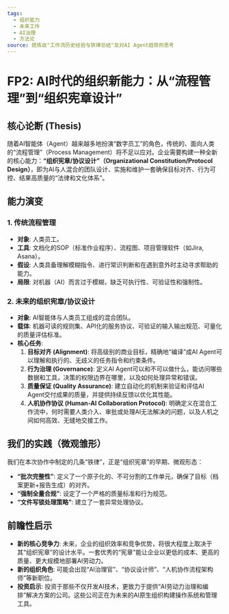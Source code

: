 ```yaml
---
tags:
  - 组织能力
  - 未来工作
  - AI治理
  - 方法论
source: 提炼自"工作流历史经验与铁律总结"及对AI Agent趋势的思考
---
```


# FP2: AI时代的组织新能力：从“流程管理”到“组织宪章设计”

## 核心论断 (Thesis)
随着AI智能体（Agent）越来越多地扮演“数字员工”的角色，传统的、面向人类的“流程管理”（Process Management）将不足以应对。企业需要构建一种全新的核心能力：**“组织宪章/协议设计”（Organizational Constitution/Protocol Design）**，即为AI与人混合的团队设计、实施和维护一套确保目标对齐、行为可控、结果高质量的“法律和文化体系”。

## 能力演变

### 1. 传统流程管理
- **对象**: 人类员工。
- **工具**: 文档化的SOP（标准作业程序）、流程图、项目管理软件（如Jira, Asana）。
- **假设**: 人类具备理解模糊指令、进行常识判断和在遇到意外时主动寻求帮助的能力。
- **局限**: 对机器（AI）而言过于模糊，缺乏可执行性、可验证性和强制性。

### 2. 未来的组织宪章/协议设计
- **对象**: AI智能体与人类员工组成的混合团队。
- **载体**: 机器可读的规则集、API化的服务协议、可验证的输入输出规范、可量化的质量评估标准。
- **核心任务**:
    1.  **目标对齐 (Alignment)**: 将高级别的商业目标，精确地“编译”成AI Agent可以理解和执行的、无歧义的任务指令和约束条件。
    2.  **行为治理 (Governance)**: 定义AI Agent可以和不可以做什么，能访问哪些数据和工具，决策的权限边界在哪里，以及如何处理异常和错误。
    3.  **质量保证 (Quality Assurance)**: 建立自动化的机制来验证和评估AI Agent交付成果的质量，并提供持续反馈以优化其性能。
    4.  **人机协作协议 (Human-AI Collaboration Protocol)**: 明确定义在混合工作流中，何时需要人类介入、审批或处理AI无法解决的问题，以及人机之间如何高效、无缝地交接工作。

## 我们的实践（微观雏形）
我们在本次协作中制定的几条“铁律”，正是“组织宪章”的早期、微观形态：
- **“批次完整性”**: 定义了一个原子化的、不可分割的工作单元，确保了目标（档案更新+报告生成）的对齐。
- **“强制全量合规”**: 设定了一个严格的质量标准和行为规范。
- **“文件写锁处理策略”**: 建立了一套异常处理协议。

## 前瞻性启示
- **新的核心竞争力**: 未来，企业的组织效率和竞争优势，将很大程度上取决于其“组织宪章”的设计水平。一套优秀的“宪章”能让企业以更低的成本、更高的质量、更大规模地部署AI劳动力。
- **新的组织角色**: 可能会出现“AI治理官”、“协议设计师”、“人机协作流程架构师”等新职位。
- **投资启示**: 投资于那些不仅开发AI技术，更致力于提供“AI劳动力治理和编排”解决方案的公司。这些公司正在为未来的AI原生组织构建操作系统和管理工具。
